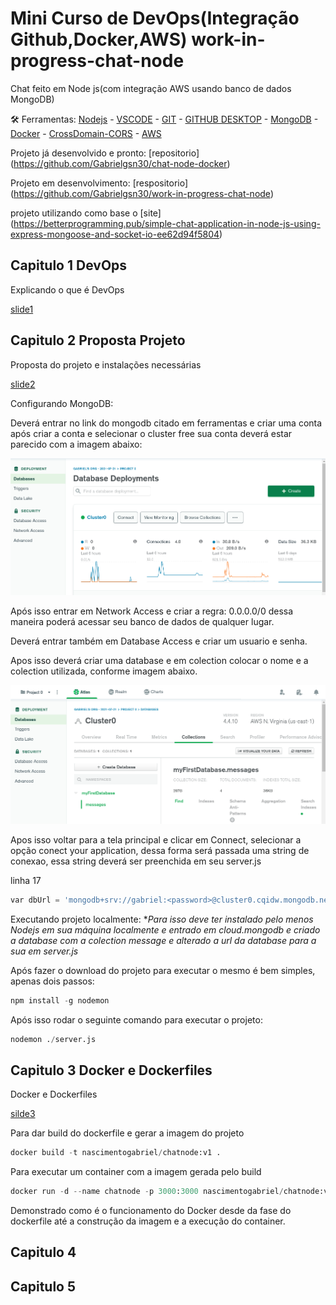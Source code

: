 # Mini Curso de DevOps(Integração Github,Docker,AWS) work-in-progress-chat-node
Chat feito em Node js(com integração AWS usando banco de dados MongoDB)

🛠️ Ferramentas: [Nodejs](https://nodejs.org/en/download/) - [VSCODE](https://code.visualstudio.com/) - [GIT](https://git-scm.com/) - [GITHUB DESKTOP](https://desktop.github.com/) - [MongoDB](https://account.mongodb.com/account/login) - [Docker](https://docs.docker.com/get-docker/) - [CrossDomain-CORS](https://chrome.google.com/webstore/detail/cross-domain-cors/mjhpgnbimicffchbodmgfnemoghjakai?hl=pt-BR) - [AWS](https://aws.amazon.com/pt/)

Projeto já desenvolvido e pronto: [repositorio] (https://github.com/Gabrielgsn30/chat-node-docker)

Projeto em desenvolvimento: [respositorio] (https://github.com/Gabrielgsn30/work-in-progress-chat-node)

projeto utilizando como base o [site] (https://betterprogramming.pub/simple-chat-application-in-node-js-using-express-mongoose-and-socket-io-ee62d94f5804)

## Capitulo 1 DevOps

Explicando o que é DevOps

[slide1](https://docs.google.com/presentation/d/1TQ0lWC_LS-C45_yM1VevVFxpZMCrUI54HwsruHdYS5E/edit?usp=sharing)

## Capitulo 2 Proposta Projeto

Proposta do projeto e instalações necessárias

[slide2](https://docs.google.com/presentation/d/16fsnx5i7rG8i26nLHO2evghnJ-aFk9gJtogDRlT3Fds/edit?usp=sharing)

Configurando MongoDB:

Deverá entrar no link do mongodb citado em ferramentas e criar uma conta após criar a conta e selecionar o cluster free sua conta deverá estar parecido com a imagem abaixo:

![alt text](https://github.com/Gabrielgsn30/work-in-progress-chat-node/blob/main/img/painelmongodb.png)

Após isso entrar em Network Access e criar a regra:
0.0.0.0/0 dessa maneira poderá acessar seu banco de dados de qualquer lugar.


Deverá entrar também em Database Access e criar um usuario e senha.

Apos isso deverá criar uma database e em colection colocar o nome e a colection utilizada, conforme imagem abaixo.

![alt text](https://github.com/Gabrielgsn30/work-in-progress-chat-node/blob/main/img/collection.png)

Apos isso voltar para a tela principal e clicar em Connect, selecionar a opção conect your application, dessa forma será passada uma string de conexao, essa string deverá ser preenchida em seu server.js

linha 17 
```python
var dbUrl = 'mongodb+srv://gabriel:<password>@cluster0.cqidw.mongodb.net/myFirstDatabase?retryWrites=true&w=majority'
```

Executando projeto localmente:
**Para isso deve ter instalado pelo menos Nodejs em sua máquina localmente e entrado em cloud.mongodb e criado a database com a colection message e alterado a url da database para a sua em server.js*

Após fazer o download do projeto para executar o mesmo é bem simples, apenas dois passos:

```python
npm install -g nodemon
```

Após isso rodar o seguinte comando para executar o projeto:

```python
nodemon ./server.js
```

## Capitulo 3 Docker e Dockerfiles

Docker e Dockerfiles

[silde3](https://docs.google.com/presentation/d/1gDbvFr3d_7xmKSn9Vz6Jk4COM68NX7FWHvctzi9II1I/edit?usp=sharing)

Para dar build do dockerfile e gerar a imagem do projeto

```python
docker build -t nascimentogabriel/chatnode:v1 .
```

Para executar um container com a imagem gerada pelo build

```python
docker run -d --name chatnode -p 3000:3000 nascimentogabriel/chatnode:v1
```

Demonstrado como é o funcionamento do Docker desde da fase do dockerfile até a construção da imagem e a execução do container.


## Capitulo 4

## Capitulo 5
